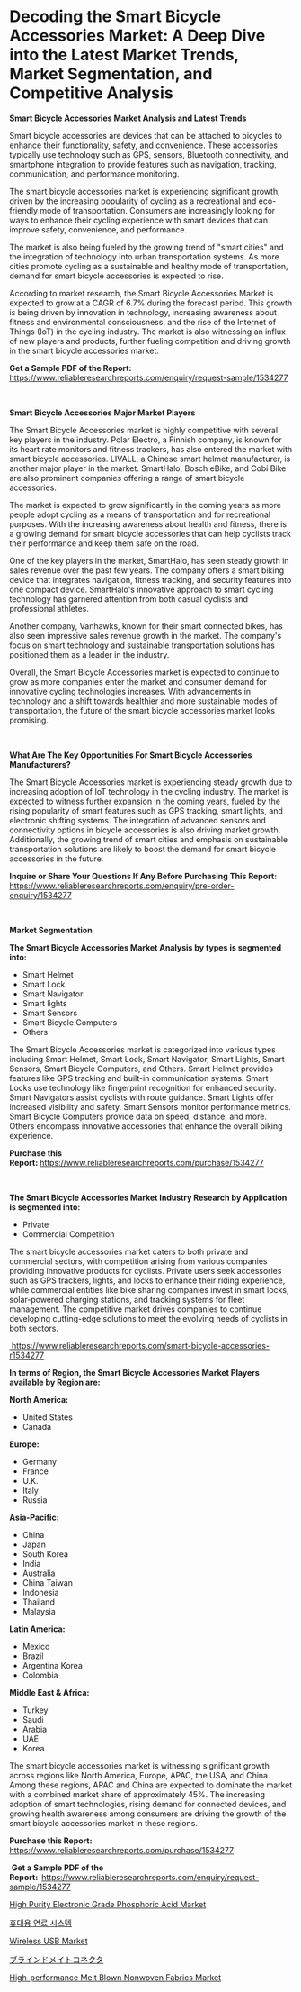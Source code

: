 <p><h1>Decoding the Smart Bicycle Accessories Market: A Deep Dive into the Latest Market Trends, Market Segmentation, and Competitive Analysis</h1></p><p><strong>Smart Bicycle Accessories Market Analysis and Latest Trends</strong></p>
<p><p>Smart bicycle accessories are devices that can be attached to bicycles to enhance their functionality, safety, and convenience. These accessories typically use technology such as GPS, sensors, Bluetooth connectivity, and smartphone integration to provide features such as navigation, tracking, communication, and performance monitoring.</p><p>The smart bicycle accessories market is experiencing significant growth, driven by the increasing popularity of cycling as a recreational and eco-friendly mode of transportation. Consumers are increasingly looking for ways to enhance their cycling experience with smart devices that can improve safety, convenience, and performance.</p><p>The market is also being fueled by the growing trend of "smart cities" and the integration of technology into urban transportation systems. As more cities promote cycling as a sustainable and healthy mode of transportation, demand for smart bicycle accessories is expected to rise.</p><p>According to market research, the Smart Bicycle Accessories Market is expected to grow at a CAGR of 6.7% during the forecast period. This growth is being driven by innovation in technology, increasing awareness about fitness and environmental consciousness, and the rise of the Internet of Things (IoT) in the cycling industry. The market is also witnessing an influx of new players and products, further fueling competition and driving growth in the smart bicycle accessories market.</p></p>
<p><strong>Get a Sample PDF of the Report:&nbsp;</strong> <a href="https://www.reliableresearchreports.com/enquiry/request-sample/1534277">https://www.reliableresearchreports.com/enquiry/request-sample/1534277</a></p>
<p>&nbsp;</p>
<p><strong>Smart Bicycle Accessories Major Market Players</strong></p>
<p><p>The Smart Bicycle Accessories market is highly competitive with several key players in the industry. Polar Electro, a Finnish company, is known for its heart rate monitors and fitness trackers, has also entered the market with smart bicycle accessories. LIVALL, a Chinese smart helmet manufacturer, is another major player in the market. SmartHalo, Bosch eBike, and Cobi Bike are also prominent companies offering a range of smart bicycle accessories.</p><p>The market is expected to grow significantly in the coming years as more people adopt cycling as a means of transportation and for recreational purposes. With the increasing awareness about health and fitness, there is a growing demand for smart bicycle accessories that can help cyclists track their performance and keep them safe on the road.</p><p>One of the key players in the market, SmartHalo, has seen steady growth in sales revenue over the past few years. The company offers a smart biking device that integrates navigation, fitness tracking, and security features into one compact device. SmartHalo's innovative approach to smart cycling technology has garnered attention from both casual cyclists and professional athletes.</p><p>Another company, Vanhawks, known for their smart connected bikes, has also seen impressive sales revenue growth in the market. The company's focus on smart technology and sustainable transportation solutions has positioned them as a leader in the industry.</p><p>Overall, the Smart Bicycle Accessories market is expected to continue to grow as more companies enter the market and consumer demand for innovative cycling technologies increases. With advancements in technology and a shift towards healthier and more sustainable modes of transportation, the future of the smart bicycle accessories market looks promising.</p></p>
<p>&nbsp;</p>
<p><strong>What Are The Key Opportunities For Smart Bicycle Accessories Manufacturers?</strong></p>
<p><p>The Smart Bicycle Accessories market is experiencing steady growth due to increasing adoption of IoT technology in the cycling industry. The market is expected to witness further expansion in the coming years, fueled by the rising popularity of smart features such as GPS tracking, smart lights, and electronic shifting systems. The integration of advanced sensors and connectivity options in bicycle accessories is also driving market growth. Additionally, the growing trend of smart cities and emphasis on sustainable transportation solutions are likely to boost the demand for smart bicycle accessories in the future.</p></p>
<p><strong>Inquire or Share Your Questions If Any Before Purchasing This Report:</strong> <a href="https://www.reliableresearchreports.com/enquiry/pre-order-enquiry/1534277">https://www.reliableresearchreports.com/enquiry/pre-order-enquiry/1534277</a></p>
<p>&nbsp;</p>
<p><strong>Market Segmentation</strong></p>
<p><strong>The Smart Bicycle Accessories Market Analysis by types is segmented into:</strong></p>
<p><ul><li>Smart Helmet</li><li>Smart Lock</li><li>Smart Navigator</li><li>Smart lights</li><li>Smart Sensors</li><li>Smart Bicycle Computers</li><li>Others</li></ul></p>
<p><p>The Smart Bicycle Accessories market is categorized into various types including Smart Helmet, Smart Lock, Smart Navigator, Smart Lights, Smart Sensors, Smart Bicycle Computers, and Others. Smart Helmet provides features like GPS tracking and built-in communication systems. Smart Locks use technology like fingerprint recognition for enhanced security. Smart Navigators assist cyclists with route guidance. Smart Lights offer increased visibility and safety. Smart Sensors monitor performance metrics. Smart Bicycle Computers provide data on speed, distance, and more. Others encompass innovative accessories that enhance the overall biking experience.</p></p>
<p><strong>Purchase this Report:&nbsp;</strong><a href="https://www.reliableresearchreports.com/purchase/1534277">https://www.reliableresearchreports.com/purchase/1534277</a></p>
<p>&nbsp;</p>
<p><strong>The Smart Bicycle Accessories Market Industry Research by Application is segmented into:</strong></p>
<p><ul><li>Private</li><li>Commercial Competition</li></ul></p>
<p><p>The smart bicycle accessories market caters to both private and commercial sectors, with competition arising from various companies providing innovative products for cyclists. Private users seek accessories such as GPS trackers, lights, and locks to enhance their riding experience, while commercial entities like bike sharing companies invest in smart locks, solar-powered charging stations, and tracking systems for fleet management. The competitive market drives companies to continue developing cutting-edge solutions to meet the evolving needs of cyclists in both sectors.</p></p>
<p><a href="https://www.reliableresearchreports.com/smart-bicycle-accessories-r1534277">&nbsp;https://www.reliableresearchreports.com/smart-bicycle-accessories-r1534277</a></p>
<p><strong>In terms of Region, the Smart Bicycle Accessories Market Players available by Region are:</strong></p>
<p>
    <p> <strong> North America: </strong>
        <ul>
            <li>United States</li>
            <li>Canada</li>
        </ul>
        </p> 
    <p> <strong> Europe: </strong>
        <ul>
            <li>Germany</li>
            <li>France</li>
            <li>U.K.</li>
            <li>Italy</li>
            <li>Russia</li>
        </ul>
        </p> 
    <p> <strong> Asia-Pacific: </strong>
        <ul>
            <li>China</li>
            <li>Japan</li>
            <li>South Korea</li>
            <li>India</li>
            <li>Australia</li>
            <li>China Taiwan</li>
            <li>Indonesia</li>
            <li>Thailand</li>
            <li>Malaysia</li>
        </ul>
        </p> 
    <p> <strong> Latin America: </strong>
        <ul>
            <li>Mexico</li>
            <li>Brazil</li>
            <li>Argentina Korea</li>
            <li>Colombia</li>
        </ul>
        </p> 
    <p> <strong> Middle East & Africa: </strong>
        <ul>
            <li>Turkey</li>
            <li>Saudi</li>
            <li>Arabia</li>
            <li>UAE</li>
            <li>Korea</li>
        </ul>
    </p>
    </p>
<p><p>The smart bicycle accessories market is witnessing significant growth across regions like North America, Europe, APAC, the USA, and China. Among these regions, APAC and China are expected to dominate the market with a combined market share of approximately 45%. The increasing adoption of smart technologies, rising demand for connected devices, and growing health awareness among consumers are driving the growth of the smart bicycle accessories market in these regions.</p></p>
<p><strong>Purchase this Report: </strong><a href="https://www.reliableresearchreports.com/purchase/1534277">https://www.reliableresearchreports.com/purchase/1534277</a></p>
<p>&nbsp;<strong>Get a Sample PDF of the Report:&nbsp;&nbsp;</strong><a href="https://www.reliableresearchreports.com/enquiry/request-sample/1534277">https://www.reliableresearchreports.com/enquiry/request-sample/1534277</a></p>
<p><strong></strong></p>
<p><p><a href="https://issuu.com/reportprime-2/docs/high-purity-electronic-grade-phosphoric-acid-marke">High Purity Electronic Grade Phosphoric Acid Market</a></p><p><a href="https://medium.com/@tammyholmes1955/%ED%9C%B4%EB%8C%80%EC%9A%A9-%EC%97%B0%EB%A3%8C-%EC%8B%9C%EC%8A%A4%ED%85%9C-%EC%8B%9C%EC%9E%A5-%EA%B7%9C%EB%AA%A8-cagr-%ED%8A%B8%EB%A0%8C%EB%93%9C-2024-2030-5bbfaebd03e3">휴대용 연료 시스템</a></p><p><a href="https://github.com/gladysalidde/Market-Research-Report-List-1/blob/main/wireless-usb-market.md">Wireless USB Market</a></p><p><a href="https://github.com/CarlieShields/Market-Research-Report-List-1/blob/main/46686988947.md">ブラインドメイトコネクタ</a></p><p><a href="https://issuu.com/reportprime-2/docs/high-performance-melt-blown-nonwoven-fabrics-marke">High-performance Melt Blown Nonwoven Fabrics Market</a></p></p>